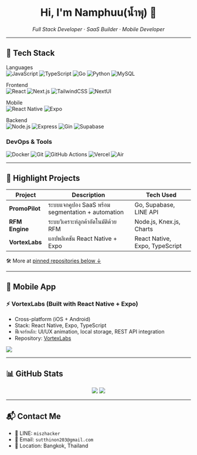 <h1 align="center">Hi, I'm Namphuu(น้ำพุ) 👋</h1>

<p align="center">
  <em>Full Stack Developer · SaaS Builder · Mobile Developer</em>
</p>

---

## 🔧 Tech Stack

Languages  
![JavaScript](https://img.shields.io/badge/-JavaScript-F7DF1E?style=flat&logo=javascript&logoColor=000)
![TypeScript](https://img.shields.io/badge/-TypeScript-3178C6?style=flat&logo=typescript&logoColor=fff)
![Go](https://img.shields.io/badge/-Go-00ADD8?style=flat&logo=go&logoColor=fff)
![Python](https://img.shields.io/badge/-Python-3776AB?style=flat&logo=python&logoColor=fff)
![MySQL](https://img.shields.io/badge/-MySQL-005C84?style=flat&logo=mysql&logoColor=fff)

Frontend  
![React](https://img.shields.io/badge/-React-20232A?style=flat&logo=react&logoColor=61DAFB)
![Next.js](https://img.shields.io/badge/-Next.js-000000?style=flat&logo=nextdotjs&logoColor=fff)
![TailwindCSS](https://img.shields.io/badge/-TailwindCSS-06B6D4?style=flat&logo=tailwindcss&logoColor=fff)
![NextUI](https://img.shields.io/badge/-NextUI-0072F5?style=flat&logo=react&logoColor=white)

Mobile  
![React Native](https://img.shields.io/badge/-React%20Native-20232A?style=flat&logo=react&logoColor=61DAFB)
![Expo](https://img.shields.io/badge/-Expo-000020?style=flat&logo=expo&logoColor=white)

Backend  
![Node.js](https://img.shields.io/badge/-Node.js-339933?style=flat&logo=nodedotjs&logoColor=fff)
![Express](https://img.shields.io/badge/-Express-000000?style=flat&logo=express&logoColor=fff)
![Gin](https://img.shields.io/badge/-Gin-00ADD8?style=flat&logo=go&logoColor=white)
![Supabase](https://img.shields.io/badge/-Supabase-3ECF8E?style=flat&logo=supabase&logoColor=000)

### DevOps & Tools  
![Docker](https://img.shields.io/badge/-Docker-2496ED?style=flat&logo=docker&logoColor=fff)
![Git](https://img.shields.io/badge/-Git-F05032?style=flat&logo=git&logoColor=fff)
![GitHub Actions](https://img.shields.io/badge/-GitHub%20Actions-2088FF?style=flat&logo=githubactions&logoColor=fff)
![Vercel](https://img.shields.io/badge/-Vercel-000?style=flat&logo=vercel&logoColor=white)
![Air](https://img.shields.io/badge/-Air-00ADD8?style=flat&logo=go&logoColor=white)

---

## 🧩 Highlight Projects
| Project         | Description                                         | Tech Used                      |
|------------------|-----------------------------------------------------|---------------------------------|
| **PromoPilot**   | ระบบแจกคูปอง SaaS พร้อม segmentation + automation | Go, Supabase, LINE API         |
| **RFM Engine**   | ระบบวิเคราะห์ลูกค้าอัตโนมัติด้วย RFM             | Node.js, Knex.js, Charts       |
| **VortexLabs**   | แอปพลิเคชัน React Native + Expo                       | React Native, Expo, TypeScript |

🛠 More at [pinned repositories below ↓](#)

---

## 📱 Mobile App

### ⚡ VortexLabs (Built with React Native + Expo)

- Cross-platform (iOS + Android)
- Stack: React Native, Expo, TypeScript
- ฟีเจอร์หลัก: UI/UX animation, local storage, REST API integration
- Repository: [VortexLabs](https://github.com/sutthinonp/VortexLabs)

<p float="left">
  <img src="https://github-readme-stats.vercel.app/api/pin/?username=sutthinonp&repo=VortexLabs&theme=radical" />
</p>

---

## 📊 GitHub Stats

<p align="center">
  <img src="https://github-readme-stats.vercel.app/api?username=sutthinonp&show_icons=true&theme=radical&count_private=false&hide=stars,prs,issues" />
  <img src="https://github-readme-streak-stats.herokuapp.com/?user=sutthinonp&theme=radical" />
</p>

---

## 📬 Contact Me
- 📱 LINE: `miszhacker`  
- 📧 Email: `sutthinon203@gmail.com`  
- 📍 Location: Bangkok, Thailand

